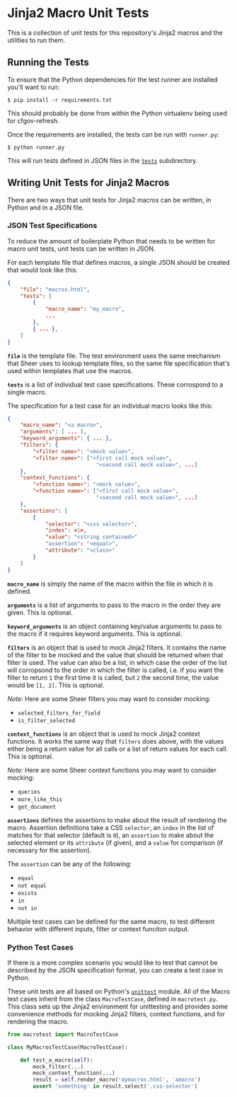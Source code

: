# Jinja2 Macro Unit Tests

This is a collection of unit tests for this repository's Jinja2 macros
and the utilities to run them. 

## Running the Tests

To ensure that the Python dependencies for the test runner are installed
you'll want to run:

```shell
$ pip install -r requirements.txt
```

This should probably be done from within the Python virtualenv being
used for cfgov-refresh.

Once the requirements are installed, the tests can be run with 
`runner.py`:

```shell
$ python runner.py
```

This will run tests defined in JSON files in the [`tests`](tests) 
subdirectory.

## Writing Unit Tests for Jinja2 Macros

There are two ways that unit tests for Jinja2 macros can be written,
in Python and in a JSON file.

### JSON Test Specifications

To reduce the amount of boilerplate Python that needs to be written for
macro unit tests, unit tests can be written in JSON.

For each template file that defines macros, a single JSON should be
created that would look like this:

```json
{
    "file": "macros.html",
    "tests": [
        {
            "macro_name": "my_macro",
            ...
        },
        { ... },
    ]
}
```

**`file`** is the template file. The test environment uses the same
mechanism that Sheer uses to lookup template files, so the same file
specification that's used within templates that use the macros.

**`tests`** is a list of individual test case specifications. These
corrospond to a single macro.

The specification for a test case for an individual macro looks like
this:

```json
{
    "macro_name": "<a macro>",
    "arguments": [ ... ],
    "keyword_arguments": { ... },
    "filters": {
        "<filter name>": "<mock value>",
        "<filter name>": ["<first call mock value>",
                            "<second call mock value>", ...]
    },
    "context_functions": {
        "<function name>": "<mock value>",
        "<function name>": ["<first call mock value>",
                            "<second call mock value>", ...]
    },
    "assertions": [
        {
            "selector": "<css selector>",
            "index": <1>,
            "value": "<string contained>"
            "assertion": "<equal>",
            "attribute": "<class>"
        }
    ]
}
```

**`macro_name`** is simply the name of the macro within the file in which it
is defined.

**`arguments`** is a list of arguments to pass to the macro in the order
they are given. This is optional.

**`keyword_arguments`** is an object containing key/value arguments to pass
to the macro if it requires keyword arguments. This is optional.

**`filters`** is an object that is used to mock Jinja2 filters. It contains
the name of the filter to be mocked and the value that should be
returned when that filter is used. The value can also be a list, in
which case the order of the list will corropsond to the order in which
the filter is called, i.e. if you want the filter to return `1` the
first time it is called, but `2` the second time, the value would be
`[1, 2]`. This is optional.

*Note:* Here are some Sheer filters you may want to consider mocking:

- `selected_filters_for_field`
- `is_filter_selected`

**`context_functions`** is an object that is used to mock Jinja2 context
functions. It works the same way that `filters` does above, with the
values either being a return value for all calls or a list of return
values for each call. This is optional.

*Note:* Here are some Sheer context functions you may want to consider
mocking:

- `queries`
- `more_like_this`
- `get_document`

**`assertions`** defines the assertions to make about the result of
rendering the macro. Assertion definitions take a CSS `selector`, an 
`index` in the list of matches for that selector (default is `0`), an 
`assertion` to make about the selected element or its `attribute` (if 
given), and a `value` for comparison (if necessary for the assertion).

The `assertion` can be any of the following:

- `equal`
- `not equal`
- `exists`
- `in`
- `not in`

Multiple test cases can be defined for the same macro, to test different
behavior with different inputs, filter or context funciton output.

### Python Test Cases

If there is a more complex scenario you would like to test that cannot
be described by the JSON specification format, you can create a test
case in Python. 


These unit tests are all based on Python's 
[`unittest`](https://docs.python.org/2/library/unittest.html) module. 
All of the Macro test cases inherit from the class `MacroTestCase`, 
defined in `macrotest.py`. This class sets up the Jinja2 environment 
for unittesting and provides some convenience methods for mocking 
Jinja2 filters, context functions, and for rendering the macro. 

```python
from macrotest import MacroTestCase

class MyMacrosTestCase(MacroTestCase):

    def test_a_macro(self):
        mock_filter(...)
        mock_context_function(...)
        result = self.render_macro('mymacros.html', 'amacro')
        assert 'something' in result.select('.css-selector')
````

